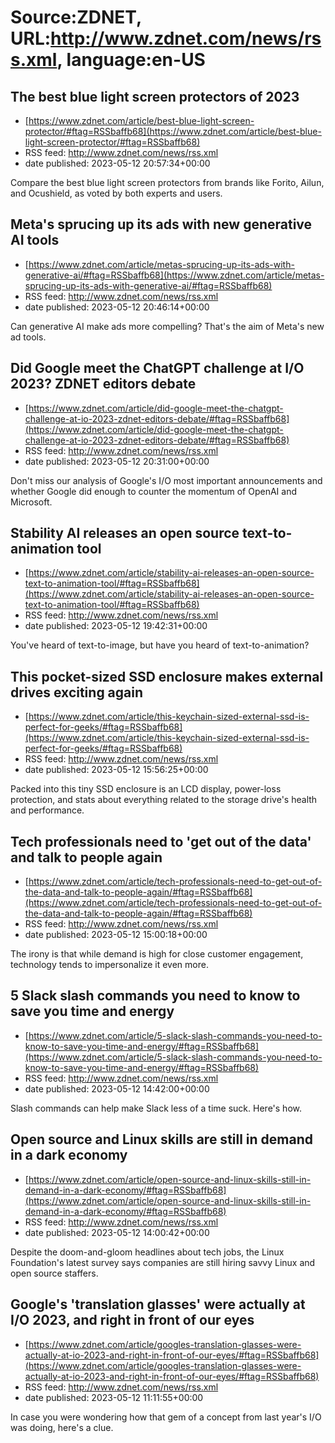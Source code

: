 # Source:ZDNET, URL:http://www.zdnet.com/news/rss.xml, language:en-US

## The best blue light screen protectors of 2023
 - [https://www.zdnet.com/article/best-blue-light-screen-protector/#ftag=RSSbaffb68](https://www.zdnet.com/article/best-blue-light-screen-protector/#ftag=RSSbaffb68)
 - RSS feed: http://www.zdnet.com/news/rss.xml
 - date published: 2023-05-12 20:57:34+00:00

Compare the best blue light screen protectors from brands like Forito, Ailun, and Ocushield, as voted by both experts and users.

## Meta's sprucing up its ads with new generative AI tools
 - [https://www.zdnet.com/article/metas-sprucing-up-its-ads-with-generative-ai/#ftag=RSSbaffb68](https://www.zdnet.com/article/metas-sprucing-up-its-ads-with-generative-ai/#ftag=RSSbaffb68)
 - RSS feed: http://www.zdnet.com/news/rss.xml
 - date published: 2023-05-12 20:46:14+00:00

Can generative AI make ads more compelling? That's the aim of Meta's new ad tools.

## Did Google meet the ChatGPT challenge at I/O 2023? ZDNET editors debate
 - [https://www.zdnet.com/article/did-google-meet-the-chatgpt-challenge-at-io-2023-zdnet-editors-debate/#ftag=RSSbaffb68](https://www.zdnet.com/article/did-google-meet-the-chatgpt-challenge-at-io-2023-zdnet-editors-debate/#ftag=RSSbaffb68)
 - RSS feed: http://www.zdnet.com/news/rss.xml
 - date published: 2023-05-12 20:31:00+00:00

Don't miss our analysis of Google's I/O most important announcements and whether Google did enough to counter the momentum of OpenAI and Microsoft.

## Stability AI releases an open source text-to-animation tool
 - [https://www.zdnet.com/article/stability-ai-releases-an-open-source-text-to-animation-tool/#ftag=RSSbaffb68](https://www.zdnet.com/article/stability-ai-releases-an-open-source-text-to-animation-tool/#ftag=RSSbaffb68)
 - RSS feed: http://www.zdnet.com/news/rss.xml
 - date published: 2023-05-12 19:42:31+00:00

You've heard of text-to-image, but have you heard of text-to-animation?

## This pocket-sized SSD enclosure makes external drives exciting again
 - [https://www.zdnet.com/article/this-keychain-sized-external-ssd-is-perfect-for-geeks/#ftag=RSSbaffb68](https://www.zdnet.com/article/this-keychain-sized-external-ssd-is-perfect-for-geeks/#ftag=RSSbaffb68)
 - RSS feed: http://www.zdnet.com/news/rss.xml
 - date published: 2023-05-12 15:56:25+00:00

Packed into this tiny SSD enclosure is an LCD display, power-loss protection, and stats about everything related to the storage drive's health and performance.

## Tech professionals need to 'get out of the data' and talk to people again
 - [https://www.zdnet.com/article/tech-professionals-need-to-get-out-of-the-data-and-talk-to-people-again/#ftag=RSSbaffb68](https://www.zdnet.com/article/tech-professionals-need-to-get-out-of-the-data-and-talk-to-people-again/#ftag=RSSbaffb68)
 - RSS feed: http://www.zdnet.com/news/rss.xml
 - date published: 2023-05-12 15:00:18+00:00

The irony is that while demand is high for close customer engagement, technology tends to impersonalize it even more.

## 5 Slack slash commands you need to know to save you time and energy
 - [https://www.zdnet.com/article/5-slack-slash-commands-you-need-to-know-to-save-you-time-and-energy/#ftag=RSSbaffb68](https://www.zdnet.com/article/5-slack-slash-commands-you-need-to-know-to-save-you-time-and-energy/#ftag=RSSbaffb68)
 - RSS feed: http://www.zdnet.com/news/rss.xml
 - date published: 2023-05-12 14:42:00+00:00

Slash commands can help make Slack less of a time suck. Here's how.

## Open source and Linux skills are still in demand in a dark economy
 - [https://www.zdnet.com/article/open-source-and-linux-skills-still-in-demand-in-a-dark-economy/#ftag=RSSbaffb68](https://www.zdnet.com/article/open-source-and-linux-skills-still-in-demand-in-a-dark-economy/#ftag=RSSbaffb68)
 - RSS feed: http://www.zdnet.com/news/rss.xml
 - date published: 2023-05-12 14:00:42+00:00

Despite the doom-and-gloom headlines about tech jobs, the Linux Foundation's latest survey says companies are still hiring savvy Linux and open source staffers.

## Google's 'translation glasses' were actually at I/O 2023, and right in front of our eyes
 - [https://www.zdnet.com/article/googles-translation-glasses-were-actually-at-io-2023-and-right-in-front-of-our-eyes/#ftag=RSSbaffb68](https://www.zdnet.com/article/googles-translation-glasses-were-actually-at-io-2023-and-right-in-front-of-our-eyes/#ftag=RSSbaffb68)
 - RSS feed: http://www.zdnet.com/news/rss.xml
 - date published: 2023-05-12 11:11:55+00:00

In case you were wondering how that gem of a concept from last year's I/O was doing, here's a clue.

